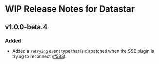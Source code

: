 # WIP Release Notes for Datastar

## v1.0.0-beta.4

### Added

- Added a `retrying` event type that is dispatched when the SSE plugin is trying to reconnect ([#583](https://github.com/starfederation/datastar/issues/583)).